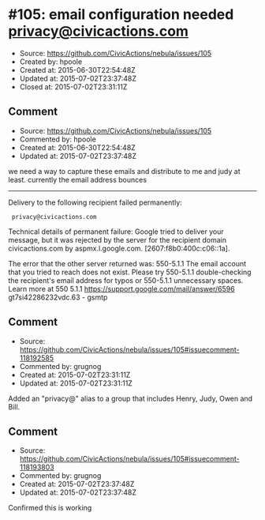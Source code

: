 # #105: email configuration needed privacy@civicactions.com

* Source: https://github.com/CivicActions/nebula/issues/105
* Created by: hpoole
* Created at: 2015-06-30T22:54:48Z
* Updated at: 2015-07-02T23:37:48Z
* Closed at: 2015-07-02T23:31:11Z


## Comment

* Source: https://github.com/CivicActions/nebula/issues/105
* Commented by: hpoole
* Created at: 2015-06-30T22:54:48Z
* Updated at: 2015-07-02T23:37:48Z

we need a way to capture these emails and distribute to me and judy at least. currently the email address bounces

---------------------------------
Delivery to the following recipient failed permanently:

     privacy@civicactions.com

Technical details of permanent failure:
Google tried to deliver your message, but it was rejected by the server for the recipient domain civicactions.com by aspmx.l.google.com. [2607:f8b0:400c:c06::1a].

The error that the other server returned was:
550-5.1.1 The email account that you tried to reach does not exist. Please try
550-5.1.1 double-checking the recipient&apos;s email address for typos or
550-5.1.1 unnecessary spaces. Learn more at
550 5.1.1 https://support.google.com/mail/answer/6596 gt7si42286232vdc.63 - gsmtp



## Comment

* Source: https://github.com/CivicActions/nebula/issues/105#issuecomment-118192585
* Commented by: grugnog
* Created at: 2015-07-02T23:31:11Z
* Updated at: 2015-07-02T23:31:11Z

Added an &quot;privacy@&quot; alias to a group that includes Henry, Judy, Owen and Bill.


## Comment

* Source: https://github.com/CivicActions/nebula/issues/105#issuecomment-118193803
* Commented by: grugnog
* Created at: 2015-07-02T23:37:48Z
* Updated at: 2015-07-02T23:37:48Z

Confirmed this is working


